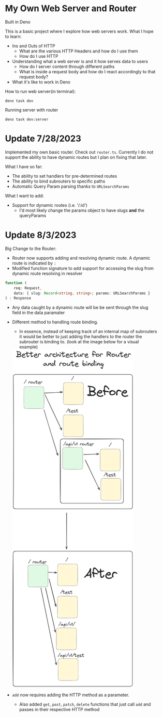 # My Own Web Server and Router
Built in Deno

This is a basic project where I explore how web servers work. 
What I hope to learn:
* Ins and Outs of HTTP
  - What are the various HTTP Headers and how do I use them
  - How do I use HTTP
* Understanding what a web server is and it how serves data to users
  - How do I server content through different paths
  - What is inside a request body and how do I react accordingly to that request body?
* What it's like to work in Deno

How to run web server(in terminal):
```
deno task dev
```

Running server with router
```
deno task dev:server
```

# Update 7/28/2023
Implemented my own basic router. Check out `router.ts`.
Currently I do not support the ability to have dynamic routes but I plan on fixing that later.

What I have so far:
* The ability to set handlers for pre-determined routes
* The ability to bind subrouters to specific paths
* Automatic Query Param parsing thanks to `URLSearchParams`

What I want to add:
* Support for dynamic routes (i.e. '/:id')
  - I'd most likely change the params object to have slugs **and** the queryParams

# Update 8/3/2023
Big Change to the Router:
* Router now supports adding and resolving dynamic route. A dynamic route is
indicated by `:`
* Modified function signature to add support for accessing the slug from dynamic route resolving in resolver
``` ts
function (
	req: Request,
	data: { slug: Record<string, string>; params: URLSearchParams }
) : Response
```
* Any data caught by a dynamic route will be be sent through the slug field in the data paramater
* Different method to handling route binding.
  * In essence, instead of keeping track of an internal map of subrouters it would be better to just adding the handlers to the router the subrouter is binding to. (look at the image below for a visual example) 
  
  <img src="./images//router-before-and-after.png" width="400">
* `add` now requires adding the HTTP method as a parameter.
  * Also added `get`, `post`, `patch`, `delete` functions that just call `add` and passes in their respective HTTP method






